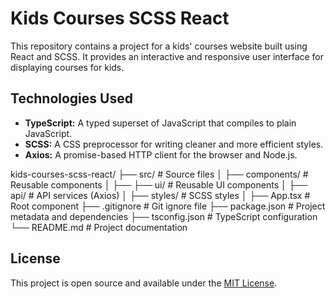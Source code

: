 # Kids Courses SCSS React

This repository contains a project for a kids' courses website built using React and SCSS. It provides an interactive and responsive user interface for displaying courses for kids.

## Technologies Used

- **TypeScript:** A typed superset of JavaScript that compiles to plain JavaScript.
- **SCSS:** A CSS preprocessor for writing cleaner and more efficient styles.
- **Axios:** A promise-based HTTP client for the browser and Node.js.

kids-courses-scss-react/
├── src/                  # Source files
│   ├── components/       # Reusable components
│   ├── ├── ui/           # Reusable UI components
│   ├── api/              # API services (Axios)
│   ├── styles/           # SCSS styles
│   ├── App.tsx           # Root component
├── .gitignore            # Git ignore file
├── package.json          # Project metadata and dependencies
├── tsconfig.json         # TypeScript configuration
└── README.md             # Project documentation

## License
This project is open source and available under the [MIT License](LICENSE).
